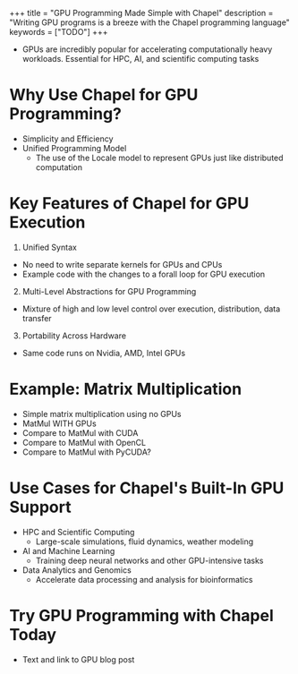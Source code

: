+++
title = "GPU Programming Made Simple with Chapel"
description = "Writing GPU programs is a breeze with the Chapel programming language"
keywords = ["TODO"]
+++

- GPUs are incredibly popular for accelerating computationally heavy workloads. Essential for HPC, AI, and scientific computing tasks

# Why Use Chapel for GPU Programming?

- Simplicity and Efficiency
- Unified Programming Model
  - The use of the Locale model to represent GPUs just like distributed computation


# Key Features of Chapel for GPU Execution

1. Unified Syntax
  - No need to write separate kernels for GPUs and CPUs
  - Example code with the changes to a forall loop for GPU execution
2. Multi-Level Abstractions for GPU Programming
  - Mixture of high and low level control over execution, distribution, data transfer
3. Portability Across Hardware
  - Same code runs on Nvidia, AMD, Intel GPUs


# Example: Matrix Multiplication

- Simple matrix multiplication using no GPUs
- MatMul WITH GPUs
- Compare to MatMul with CUDA
- Compare to MatMul with OpenCL
- Compare to MatMul with PyCUDA?

# Use Cases for Chapel's Built-In GPU Support

- HPC and Scientific Computing
  - Large-scale simulations, fluid dynamics, weather modeling
- AI and Machine Learning
  - Training deep neural networks and other GPU-intensive tasks
- Data Analytics and Genomics
  - Accelerate data processing and analysis for bioinformatics

# Try GPU Programming with Chapel Today

- Text and link to GPU blog post


